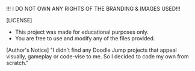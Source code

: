 !!! I DO NOT OWN ANY RIGHTS OF THE BRANDING & IMAGES USED!!!

[LICENSE]
- This project was made for educational purposes only.
- You are free to use and modify any of the files provided.
  
[Author's Notice]
"I didn't find any Doodle Jump projects that appeal visually, gameplay or code-vise to me. So I decided to code my own from scratch."

